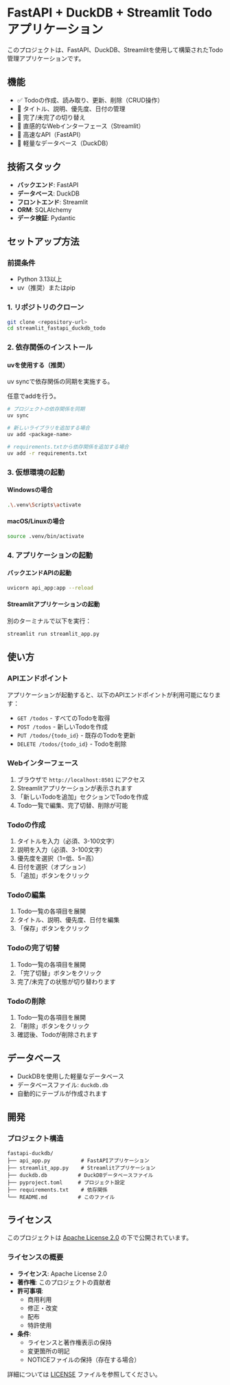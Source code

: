 # FastAPI + DuckDB + Streamlit Todoアプリケーション

このプロジェクトは、FastAPI、DuckDB、Streamlitを使用して構築されたTodo管理アプリケーションです。

## 機能

- ✅ Todoの作成、読み取り、更新、削除（CRUD操作）
- 📝 タイトル、説明、優先度、日付の管理
- 🎯 完了/未完了の切り替え
- 🎨 直感的なWebインターフェース（Streamlit）
- 🚀 高速なAPI（FastAPI）
- 💾 軽量なデータベース（DuckDB）

## 技術スタック

- **バックエンド**: FastAPI
- **データベース**: DuckDB
- **フロントエンド**: Streamlit
- **ORM**: SQLAlchemy
- **データ検証**: Pydantic

## セットアップ方法

### 前提条件

- Python 3.13以上
- uv（推奨）またはpip

### 1. リポジトリのクローン

```bash
git clone <repository-url>
cd streamlit_fastapi_duckdb_todo
```

### 2. 依存関係のインストール

#### uvを使用する（推奨）

uv syncで依存関係の同期を実施する。

任意でaddを行う。

```bash
# プロジェクトの依存関係を同期
uv sync

# 新しいライブラリを追加する場合
uv add <package-name>

# requirements.txtから依存関係を追加する場合
uv add -r requirements.txt
```

### 3. 仮想環境の起動

#### Windowsの場合

```bash
.\.venv\Scripts\activate  
```

#### macOS/Linuxの場合

```bash
source .venv/bin/activate
```

### 4. アプリケーションの起動

#### バックエンドAPIの起動

```bash
uvicorn api_app:app --reload
```

#### Streamlitアプリケーションの起動

別のターミナルで以下を実行：

```bash
streamlit run streamlit_app.py
```

## 使い方

### APIエンドポイント

アプリケーションが起動すると、以下のAPIエンドポイントが利用可能になります：

- `GET /todos` - すべてのTodoを取得
- `POST /todos` - 新しいTodoを作成
- `PUT /todos/{todo_id}` - 既存のTodoを更新
- `DELETE /todos/{todo_id}` - Todoを削除

### Webインターフェース

1. ブラウザで `http://localhost:8501` にアクセス
2. Streamlitアプリケーションが表示されます
3. 「新しいTodoを追加」セクションでTodoを作成
4. Todo一覧で編集、完了切替、削除が可能

### Todoの作成

1. タイトルを入力（必須、3-100文字）
2. 説明を入力（必須、3-100文字）
3. 優先度を選択（1=低、5=高）
4. 日付を選択（オプション）
5. 「追加」ボタンをクリック

### Todoの編集

1. Todo一覧の各項目を展開
2. タイトル、説明、優先度、日付を編集
3. 「保存」ボタンをクリック

### Todoの完了切替

1. Todo一覧の各項目を展開
2. 「完了切替」ボタンをクリック
3. 完了/未完了の状態が切り替わります

### Todoの削除

1. Todo一覧の各項目を展開
2. 「削除」ボタンをクリック
3. 確認後、Todoが削除されます

## データベース

- DuckDBを使用した軽量なデータベース
- データベースファイル: `duckdb.db`
- 自動的にテーブルが作成されます

## 開発

### プロジェクト構造

```
fastapi-duckdb/
├── api_app.py          # FastAPIアプリケーション
├── streamlit_app.py    # Streamlitアプリケーション
├── duckdb.db          # DuckDBデータベースファイル
├── pyproject.toml     # プロジェクト設定
├── requirements.txt    # 依存関係
└── README.md          # このファイル
```

## ライセンス

このプロジェクトは [Apache License 2.0](LICENSE) の下で公開されています。

### ライセンスの概要

- **ライセンス**: Apache License 2.0
- **著作権**: このプロジェクトの貢献者
- **許可事項**: 
  - 商用利用
  - 修正・改変
  - 配布
  - 特許使用
- **条件**: 
  - ライセンスと著作権表示の保持
  - 変更箇所の明記
  - NOTICEファイルの保持（存在する場合）

詳細については [LICENSE](LICENSE) ファイルを参照してください。